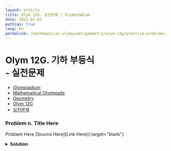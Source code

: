 ```yaml
---
layout: article
title: Olym 12G. 실전문제 | Olympiadium
date: 2022-01-01
mathjax: true
lang: ko
permalink: /mathematical-olympiads/geometry/olym-12g/practice-problems/
---
```

# Olym 12G. 기하 부등식 <br> <ssup> - 실전문제</ssup>

<ul class="breadcrumb">
	<li><a href="{{ site.homeurl }}">Olympiadium</a></li> 
	<li><a href="{{ site.homeurl }}mathematical-olympiads/">Mathematical Olympiads</a></li> 
	<li><a href="{{ site.homeurl }}mathematical-olympiads/geometry/">Geometry</a></li> 
	<li><a href="{{ site.homeurl }}mathematical-olympiads/geometry/olym-12g/">Olym 12G</a></li> 
	<li><a href="{{ site.homeurl }}mathematical-olympiads/geometry/olym-12g/practice-problems/">실전문제</a></li>
</ul>

### Problem n. Title Here
<blueboard> Problem Here </blueboard>
[Source Here](Link Here){:target="blank"}
<pinkborder><details>
<summary><b>Solution</b></summary>
Solution Here. 
</details></pinkborder>
